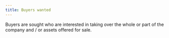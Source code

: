 ```yaml
---
title: Buyers wanted
---
```


Buyers are sought who are interested in taking over the whole or part of the company and / or assets offered for sale.
